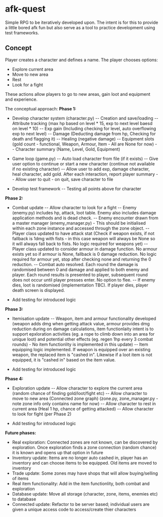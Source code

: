 # afk-quest

Simple RPG to be iteratively developed upon. The intent is for this to provide a little bored afk fun but also serve as a tool to practice development using test frameworks.

## Concept
Player creates a character and defines a name. The player chooses options:
- Explore current area
- Move to new area
- Rest
- Look for a fight

These actions allow players to go to new areas, gain loot and equipment and experience.

The conceptual approach:
**Phase 1:**
- Develop character system (character.py)
-- Creation and save/loading
-- Attribute tracking (max hp based on level * 15, exp to next level baesd on level * 10)
-- Exp gain (Including checking for level, auto overflowing exp to next level)
-- Damage (Deducting damage from hp, Checking for death and flagging it)
-- Healing (negative damage)
-- Equipment slots (gold count - functional, Weapon, Armour, Item - All are None for now)
-- Character summary (Name, Level, Gold, Equipment)

- Game loop (game.py)
-- Auto load character from file (if it exists)
-- Give user option to continue or start a new character (continue not available if no existing character)
-- Allow user to add exp, damage character, heal character, add gold. After each interaction, report player summary
-- Allow user to quit - on quit, save character to file

- Develop test framework
-- Testing all points above for character

**Phase 2:**
- Combat update
-- Allow character to look for a fight
-- Enemy (enemy.py) includes hp, attack, loot table. Enemy also includes damage application methods and is dead check.
-- Enemy encounter drawn from a master manager (enemy_manager.py) - This should be initialised within each zone instance and accessed through the zone object.
-- Player class updated to have attack stat (Check if weapon exists, if not fallback is 1dmg with fists - in this case weapon will always be None so it will always fall back to fists. No logic required for weapons yet)
-- Player class updated to consider armour in damage function. No armour exists yet so if armour is None, fallback is 0 damage reduction. No logic required for armour yet, stop after checking none and returning the 0 reduction.
-- Combat auto resolved. Each round the damage is randomised between 0 and damage and applied to both enemy and player. Each round results is presented to player, subsequent round does not occur until player presses enter. No option to flee.
-- If enemy dies, loot is randomised (implementation TBC). If player dies, player death screen is displayed.

- Add testing for introduced logic

**Phase 3:**
- Itemisation update
-- Weapon, item and armour functionality developed (weapon adds dmg when getting attack value, armour provides dmg reduction during on damage calculations, item functionlaity intent is to support epxloration activities (eg. a rope to climb down into an area for unique loot) and potential other effects (eg. regen 1hp every 3 combat rounds) - No item functionlity is implemented in this update)
-- Item equipping logic implemented. If weapon is equipped over an existing weapon, the replaced item is "cashed in". Likewise if a loot item is not equipped, it is "cashed in" based on the item value.

- Add testing for introduced logic

**Phase 4:**
- Exploration update
-- Allow character to explore the current area (random chance of finding gold/loot/fight etc)
-- Allow character to move to new area (Connected zone graph) (zone.py, zone_manager.py - note zone info only contains name for now)
-- Allow character to rest in current area (Heal 1 hp, chance of getting attacked)
-- Allow character to  look for fight (per Phase 2)

- Add testing for introduced logic

**Future phases:**
- Real exploration: Connected zones are not known, can be discovered by exploration. Once exploration finds a zone connection (random chance) it is known and opens up that option in future
- Inventory update: Items are no longer auto cashed in, player has an inventory and can choose items to be equipped. Old items are moved to inventory
- Trade update: Some zones may have shops that will allow buying/selling of items
- Real item functionality: Add in the item functionlity, both combat and exploration
- Database update: Move all storage (character, zone, items, enemies etc) to database
- Connected update: Refactor to be server based; individual users are given a unique access code to access/create thier characters